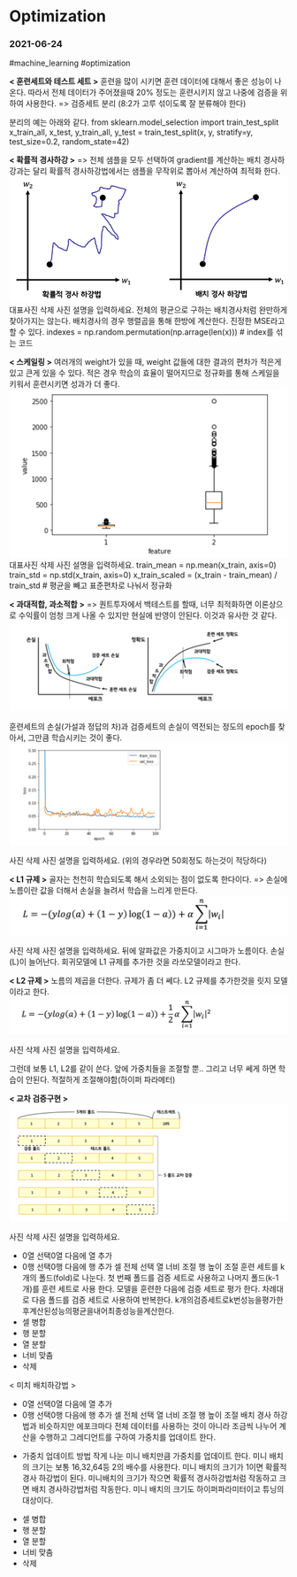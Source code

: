 # Optimization
### 2021-06-24
#machine_learning #optimization

 
**< 훈련세트와 테스트 세트 >**
훈련을 많이 시키면 훈련 데이터에 대해서 좋은 성능이 나온다.
따라서 전체 데이터가 주어졌을때 20% 정도는 훈련시키지 않고 나중에 검증을 위하여 사용한다.
=> 검증세트 분리 (8:2가 고루 섞이도록 잘 분류해야 한다)

분리의 예는 아래와 같다.
from sklearn.model_selection import train_test_split
x_train_all, x_test, y_train_all, y_test = train_test_split(x, y, stratify=y, test_size=0.2, random_state=42)


**< 확률적 경사하강 >**
=> 전체 샘플을 모두 선택하여 gradient를 계산하는 배치 경사하강과는 달리 확률적 경사하강법에서는 샘플을 무작위로 뽑아서 계산하여 최적화 한다.
![](Optimization/image.png)
대표사진 삭제
사진 설명을 입력하세요.
전체의 평균으로 구하는 배치경사처럼 완만하게 찾아가지는 않는다.
배치경사의 경우 행렬곱을 통해 한방에 계산한다. 진정한 MSE라고 할 수 있다.
indexes = np.random.permutation(np.arrage(len(x)))   # index를 섞는 코드


**< 스케일링 >**
여러개의 weight가 있을 때, weight 값들에 대한 결과의 편차가 적은게 있고 큰게 있을 수 있다.
적은 경우 학습의 효율이 떨어지므로 정규화를 통해 스케일을 키워서 훈련시키면 성과가 더 좋다.
![](Optimization/image%202.png)
대표사진 삭제
사진 설명을 입력하세요.
train_mean = np.mean(x_train, axis=0)
train_std = np.std(x_train, axis=0)
x_train_scaled = (x_train - train_mean) / train_std    # 평균을 빼고 표준편차로 나눠서 정규화


**< 과대적합, 과소적합 >**
=> 퀀트투자에서 백테스트를 할때, 너무 최적화하면 이론상으로 수익률이 엄청 크게 나올 수 있지만 현실에 반영이 안된다. 이것과 유사한 것 같다.
![](Optimization/E228BDCC-9430-40BC-A005-9F10ED2BC540.png)

훈련세트의 손실(가설과 정답의 차)과 검증세트의 손실이 역전되는 정도의 epoch를 찾아서,
그만큼 학습시키는 것이 좋다.
![](Optimization/B9CCC2E6-E7EA-4B2F-95FB-2667D8BA2EDD.png)

사진 삭제
사진 설명을 입력하세요.
(위의 경우라면 50회정도 하는것이 적당하다)


**< L1 규제 >**
골자는 천천히 학습되도록 해서 소외되는 점이 없도록 한다이다.
=> 손실에 노름이란 값을 더해서 손실을 늘려서 학습을 느리게 만든다.
![](Optimization/DC53F0C0-5A11-43CA-BB27-9BFB48C7ED63.png)

사진 삭제
사진 설명을 입력하세요.
뒤에 알파값은 가중치이고 시그마가 노름이다. 손실(L)이 늘어난다.
회귀모델에 L1 규제를 추가한 것을 라쏘모델이라고 한다.

**< L2 규제 >**
노름의 제곱을 더한다. 규제가 좀 더 쎄다.
L2 규제를 추가한것을 릿지 모델이라고 한다.
![](Optimization/846B6310-C2E6-4F6E-96C4-A933CDACD723.png)

사진 삭제
사진 설명을 입력하세요.

그런데 보통 L1, L2를 같이 쓴다. 앞에 가중치들을 조절할 뿐..
그리고 너무 쎄게 하면 학습이 안된다. 적절하게 조절해야함(하이퍼 파라메터)


**< 교차 검증구현 >**
![](Optimization/8FB9B605-E978-4040-88AA-14E7A321EA1C.png)

사진 삭제
사진 설명을 입력하세요.
* 0열 선택0열 다음에 열 추가
* 0행 선택0행 다음에 행 추가
셀 전체 선택
열 너비 조절
행 높이 조절
훈련 세트를 k개의 폴드(fold)로 나눈다.
첫 번째 폴드를 검증 세트로 사용하고 나머지 폴드(k-1개)를 훈련 세트로 사용 한다.
모델을 훈련한 다음에 검증 세트로 평가 한다.
차례대로 다음 폴드를 검증 세트로 사용하여 반복한다.
k개의검증세트로k번성능을평가한후계산된성능의평균을내어최종성능을계산한다.
* 셀 병합
* 행 분할
* 열 분할
* 너비 맞춤
* 삭제

< 미치 배치하강법 >
* 0열 선택0열 다음에 열 추가
* 0행 선택0행 다음에 행 추가
셀 전체 선택
열 너비 조절
행 높이 조절
배치 경사 하강법과 비슷하지만 에포크마다 전체 데이터를 사용하는 것이 아니라 조금씩 나누어 계산을 수행하고 그레디언트를 구하여 가중치를 업데이트 한다.

- 가중치 업데이트 방법
작게 나눈 미니 배치만큼 가중치를 업데이트 한다.
미니 배치의 크기는 보통 16,32,64등 2의 배수를 사용한다.
미니 배치의 크기가 1이면 확률적 경사 하강법이 된다.
미니배치의 크기가 작으면 확률적 경사하강법처럼 작동하고 크면 배치 경사하강법처럼 작동한다.
미니 배치의 크기도 하이퍼파라미터이고 튜닝의 대상이다.
* 셀 병합
* 행 분할
* 열 분할
* 너비 맞춤
* 삭제
 
